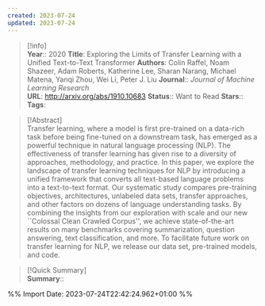 ```yaml
---
created: 2023-07-24
updated: 2023-07-24
---
```

>[!info]  
> **Year**:: 2020
> **Title**: Exploring the Limits of Transfer Learning with a Unified Text-to-Text Transformer
> **Authors**: Colin Raffel, Noam Shazeer, Adam Roberts, Katherine Lee, Sharan Narang, Michael Matena, Yanqi Zhou, Wei Li, Peter J. Liu
>**Journal**:: *Journal of Machine Learning Research*   
> **URL**: http://arxiv.org/abs/1910.10683
> **Status**:: Want to Read
> **Stars**::
> **Tags**:


> [!Abstract]  
> Transfer learning, where a model is first pre-trained on a data-rich task before being fine-tuned on a downstream task, has emerged as a powerful technique in natural language processing (NLP). The effectiveness of transfer learning has given rise to a diversity of approaches, methodology, and practice. In this paper, we explore the landscape of transfer learning techniques for NLP by introducing a unified framework that converts all text-based language problems into a text-to-text format. Our systematic study compares pre-training objectives, architectures, unlabeled data sets, transfer approaches, and other factors on dozens of language understanding tasks. By combining the insights from our exploration with scale and our new ``Colossal Clean Crawled Corpus'', we achieve state-of-the-art results on many benchmarks covering summarization, question answering, text classification, and more. To facilitate future work on transfer learning for NLP, we release our data set, pre-trained models, and code.  

> [!Quick Summary]  
>**Summary**::



%% Import Date: 2023-07-24T22:42:24.962+01:00 %%
